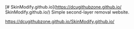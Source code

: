 [# SkinModify.github.io](https://dcugithubzone.github.io/
SkinModify.github.io/)
Simple second-layer removal website.

https://dcugithubzone.github.io/SkinModify.github.io/
